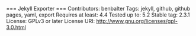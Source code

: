 === Jekyll Exporter ===
Contributors: benbalter
Tags: jekyll, github, github pages, yaml, export
Requires at least: 4.4
Tested up to: 5.2
Stable tag: 2.3.1
License: GPLv3 or later
License URI: http://www.gnu.org/licenses/gpl-3.0.html
